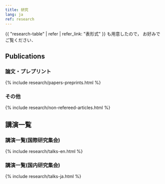 ```yaml
---
title: 研究
lang: ja
ref: research
---
```


{{ "research-table" | refer | refer_link: "表形式" }}
も用意したので，
お好みでご覧ください．

## Publications
### 論文・プレプリント
{% include research/papers-preprints.html %}

### その他
{% include research/non-refereed-articles.html %}

## 講演一覧
### 講演一覧(国際研究集会)
{% include research/talks-en.html %}

### 講演一覧(国内研究集会)
{% include research/talks-ja.html %}

